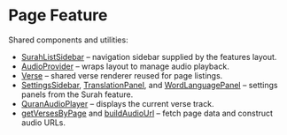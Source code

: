 # Page Feature

Shared components and utilities:

- [SurahListSidebar](../../shared/SurahListSidebar.tsx) – navigation sidebar supplied by the features layout.
- [AudioProvider](../../shared/player/context/AudioContext.tsx) – wraps layout to manage audio playback.
- [Verse](../surah/[surahId]/components/Verse.tsx) – shared verse renderer reused for page listings.
- [SettingsSidebar](../surah/[surahId]/components/SettingsSidebar.tsx), [TranslationPanel](../surah/[surahId]/components/translation-panel/TranslationPanel.tsx), and [WordLanguagePanel](../surah/[surahId]/components/WordLanguagePanel.tsx) – settings panels from the Surah feature.
- [QuranAudioPlayer](../../shared/player/QuranAudioPlayer.tsx) – displays the current verse track.
- [getVersesByPage](../../../lib/api/verses.ts) and [buildAudioUrl](../../../lib/audio/reciters.ts) – fetch page data and construct audio URLs.
